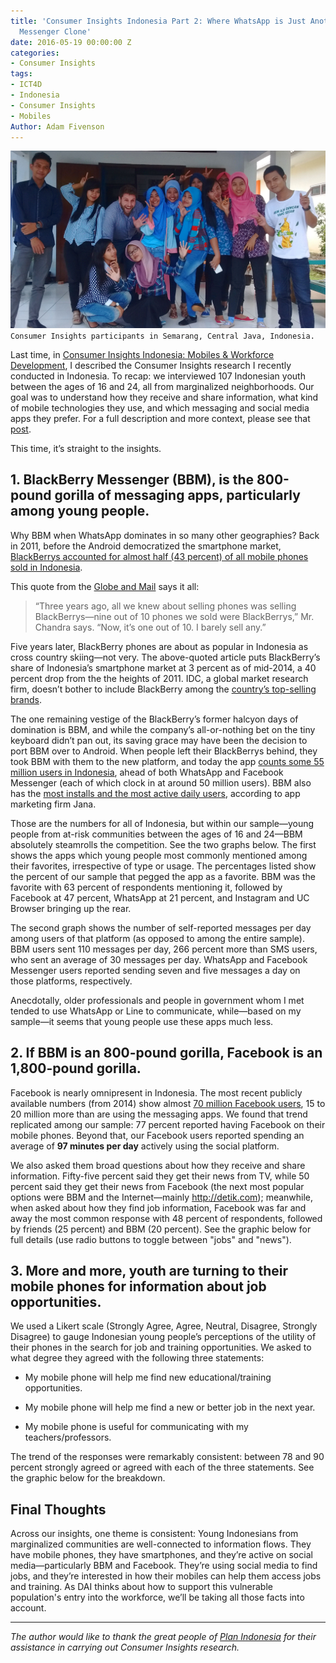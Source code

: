 ```yaml
---
title: 'Consumer Insights Indonesia Part 2: Where WhatsApp is Just Another BlackBerry
  Messenger Clone'
date: 2016-05-19 00:00:00 Z
categories:
- Consumer Insights
tags:
- ICT4D
- Indonesia
- Consumer Insights
- Mobiles
Author: Adam Fivenson
---
```


![remake.jpg](/uploads/remake.jpg)
`Consumer Insights participants in Semarang, Central Java, Indonesia.`

Last time, in [Consumer Insights Indonesia: Mobiles & Workforce Development](http://dai-global-digital.com/indonesia-consumer-insights.html), I described the Consumer Insights research I recently conducted in Indonesia. To recap: we interviewed 107 Indonesian youth between the ages of 16 and 24, all from marginalized neighborhoods. Our goal was to understand how they receive and share information, what kind of mobile technologies they use, and which messaging and social media apps they prefer. For a full description and more context, please see that [post](http://dai-global-digital.com/indonesia-consumer-insights.html).

This time, it’s straight to the insights.

<!--more-->

## 1. BlackBerry Messenger (BBM), is the 800-pound gorilla of messaging apps, particularly among young people.

Why BBM when WhatsApp dominates in so many other geographies?  Back in 2011, before the Android democratized the smartphone market, [BlackBerrys accounted for almost half (43 percent) of all mobile phones sold in Indonesia](http://www.theglobeandmail.com/report-on-business/international-business/lack-of-global-knowledge-has-cost-blackberry-indonesia/article21432165/).

This quote from the [Globe and Mail](http://www.theglobeandmail.com/report-on-business/international-business/lack-of-global-knowledge-has-cost-blackberry-indonesia/article21432165/) says it all:

> “Three years ago, all we knew about selling phones was selling BlackBerrys—nine out of 10 phones we sold were BlackBerrys,” Mr. Chandra says. “Now, it’s one out of 10. I barely sell any.”

Five years later, BlackBerry phones are about as popular in Indonesia as cross country skiing—not very. The above-quoted article puts BlackBerry’s share of Indonesia’s smartphone market at 3 percent as of mid-2014, a 40 percent drop from the the heights of 2011. IDC, a global market research firm, doesn’t bother to include BlackBerry among the [country’s top-selling brands](https://www.idc.com/getdoc.jsp?containerId=prAP41041116).

The one remaining vestige of the BlackBerry’s former halcyon days of domination is BBM, and while the company’s all-or-nothing bet on the tiny keyboard didn’t pan out, its saving grace may have been the decision to port BBM over to Android. When people left their BlackBerrys behind, they took BBM with them to the new platform, and today the app [counts some 55 million users in Indonesia](http://blogs.wsj.com/digits/2016/02/29/why-blackberry-is-a-hit-in-indonesia/), ahead of both WhatsApp and Facebook Messenger (each of which clock in at around 50 million users). BBM also has the [most installs and the most active daily users](https://blog.jana.com/2015/06/18/top-messenger-apps-in-indonesia/), according to app marketing firm Jana.

Those are the numbers for all of Indonesia, but within our sample—young people from at-risk communities between the ages of 16 and 24—BBM absolutely steamrolls the competition. See the two graphs below. The first shows the apps which young people most commonly mentioned among their favorites, irrespective of type or usage. The percentages listed show the percent of our sample that pegged the app as a favorite. BBM was the favorite with 63 percent of respondents mentioning it, followed by Facebook at 47 percent, WhatsApp at 21 percent, and Instagram and UC Browser bringing up the rear.

<script id="infogram_0_73daef7e-f91b-449f-9c10-44214117e967" title="Favorite apps 2" src="//e.infogr.am/js/embed.js?gOo" type="text/javascript"></script>

The second graph shows the number of self-reported messages per day among users of that platform (as opposed to among the entire sample). BBM users sent 110 messages per day, 266 percent more than SMS users, who sent an average of 30 messages per day. WhatsApp and Facebook Messenger users reported sending seven and five messages a day on those platforms, respectively.

Anecdotally, older professionals and people in government whom I met tended to use WhatsApp or Line to communicate, while—based on my sample—it seems that young people use these apps much less.

<script id="infogram_0_N4e6sWYz1zPSPnOl" title="Messages per day" src="//e.infogr.am/js/embed.js?dAU" type="text/javascript"></script>

## 2. If BBM is an 800-pound gorilla, Facebook is an 1,800-pound gorilla.

Facebook is nearly omnipresent in Indonesia. The most recent publicly available numbers (from 2014) show almost [70 million Facebook users](http://blogs.wsj.com/digits/2014/06/27/facebook-users-in-indonesia-rise-to-69-million/), 15 to 20 million more than are using the messaging apps. We found that trend replicated among our sample: 77 percent reported having Facebook on their mobile phones. Beyond that, our Facebook users reported spending an average of **97 minutes per day** actively using the social platform.

We also asked them broad questions about how they receive and share information. Fifty-five percent said they get their news from TV, while 50 percent said they get their news from Facebook (the next most popular options were BBM and the Internet—mainly http://detik.com); meanwhile, when asked about how they find job information, Facebook was far and away the most common response with 48 percent of respondents, followed by friends (25 percent) and BBM (20 percent). See the graphic below for full details (use radio buttons to toggle between "jobs" and "news").

<script id="infogram_0_b8e5ebe4-db97-4eb8-858e-7da42733599c" title="Copy: Info Flows and Indonesian Youth" src="//e.infogr.am/js/embed.js?DPi" type="text/javascript"></script>

## 3. More and more, youth are turning to their mobile phones for information about job opportunities.

We used a Likert scale (Strongly Agree, Agree, Neutral, Disagree, Strongly Disagree) to gauge Indonesian young people’s perceptions of the utility of their phones in the search for job and training opportunities. We asked to what degree they agreed with the following three statements:

* My mobile phone will help me find new educational/training opportunities.

* My mobile phone will help me find a new or better job in the next year.

* My mobile phone is useful for communicating with my teachers/professors.

The trend of the responses were remarkably consistent: between 78 and 90 percent strongly agreed or agreed with each of the three statements. See the graphic below for the breakdown.

<script id="infogram_0_2oRP1aq33YePvkNa" title="Likert" src="//e.infogr.am/js/embed.js?7eO" type="text/javascript"></script>

## Final Thoughts

Across our insights, one theme is consistent: Young Indonesians from marginalized communities are well-connected to information flows. They have mobile phones, they have smartphones, and they’re active on social media—particularly BBM and Facebook. They’re using social media to find jobs, and they’re interested in how their mobiles can help them access jobs and training. As DAI thinks about how to support this vulnerable population's entry into the workforce, we’ll be taking all those facts into account.

---

*The author would like to thank the great people of [Plan Indonesia](https://plan-international.org/indonesia) for their assistance in carrying out Consumer Insights research.*